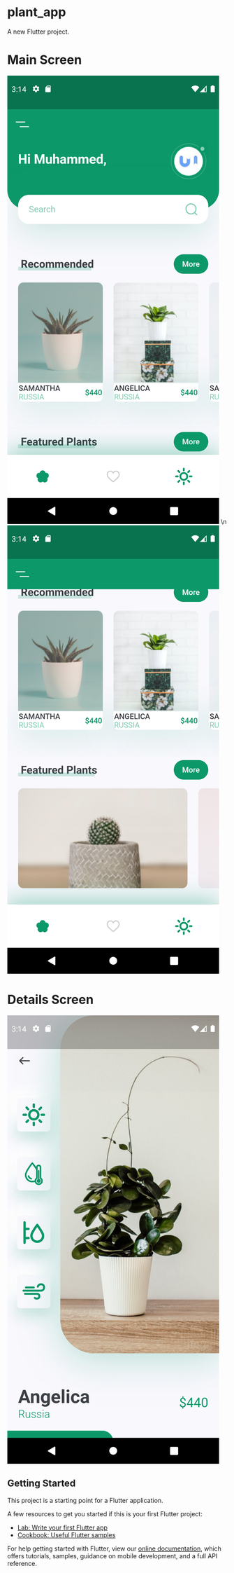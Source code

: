# plant_app

A new Flutter project.

# Main Screen

![Main Screen](https://github.com/Mohammed187/plant_app/blob/Mohammed187-screens/home_screen.png) \n
![Main Screen](https://github.com/Mohammed187/plant_app/blob/Mohammed187-screens/home_screen_2.png)

# Details Screen

![Details Screen](https://github.com/Mohammed187/plant_app/blob/Mohammed187-screens/details_screen.png)

## Getting Started

This project is a starting point for a Flutter application.

A few resources to get you started if this is your first Flutter project:

- [Lab: Write your first Flutter app](https://flutter.dev/docs/get-started/codelab)
- [Cookbook: Useful Flutter samples](https://flutter.dev/docs/cookbook)

For help getting started with Flutter, view our
[online documentation](https://flutter.dev/docs), which offers tutorials,
samples, guidance on mobile development, and a full API reference.
